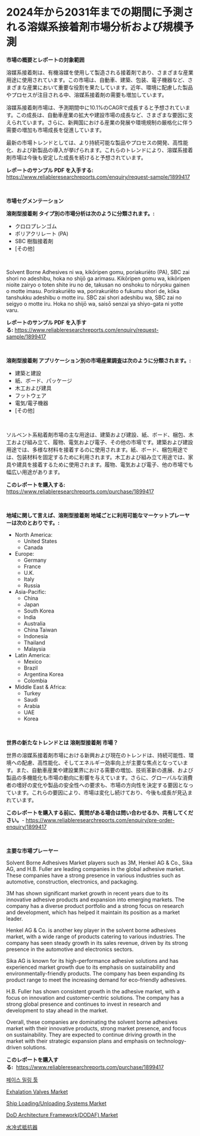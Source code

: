 <p><h1>2024年から2031年までの期間に予測される溶媒系接着剤市場分析および規模予測</h1></p><p><strong>市場の概要とレポートの対象範囲</strong></p>
<p><p>溶媒系接着剤は、有機溶媒を使用して製造される接着剤であり、さまざまな産業用途に使用されています。この市場は、自動車、建築、包装、電子機器など、さまざまな産業において重要な役割を果たしています。近年、環境に配慮した製品やプロセスが注目される中、溶媒系接着剤の需要も増加しています。</p><p>溶媒系接着剤市場は、予測期間中に10.1%のCAGRで成長すると予想されています。この成長は、自動車産業の拡大や建設市場の成長など、さまざまな要因に支えられています。さらに、新興国における産業の発展や環境規制の厳格化に伴う需要の増加も市場成長を促進しています。</p><p>最新の市場トレンドとしては、より持続可能な製品やプロセスの開発、高性能化、および新製品の導入が挙げられます。これらのトレンドにより、溶媒系接着剤市場は今後も安定した成長を続けると予想されています。</p></p>
<p><strong>レポートのサンプル PDF を入手する:</strong> <a href="https://www.reliableresearchreports.com/enquiry/request-sample/1899417">https://www.reliableresearchreports.com/enquiry/request-sample/1899417</a></p>
<p>&nbsp;</p>
<p><strong>市場セグメンテーション</strong></p>
<p><strong>溶剤型接着剤 タイプ別の市場分析は次のように分類されます。:</strong></p>
<p><ul><li>クロロプレンゴム</li><li>ポリアクリレート (PA)</li><li>SBC 樹脂接着剤</li><li>[その他]</li></ul></p>
<p>&nbsp;</p>
<p><p>Solvent Borne Adhesives ni wa, kikōripen gomu, poriakuriēto (PA), SBC zai shori no adeshibu, hoka no shijō ga arimasu. Kikōripen gomu wa, kikōripen nioite zairyo o toten shite iru no de, takusan no onshoku to nōryoku gainen o motte imasu. Porirakuriēto wa, porirakuriēto o fukumu shori de, kōka tanshukku adeshibu o motte iru. SBC zai shori adeshibu wa, SBC zai no seigyo o motte iru. Hoka no shijō wa, saisō senzai ya shiyo-gata ni yotte varu.</p></p>
<p><strong>レポートのサンプル PDF を入手する:</strong>&nbsp;<a href="https://www.reliableresearchreports.com/enquiry/request-sample/1899417">https://www.reliableresearchreports.com/enquiry/request-sample/1899417</a></p>
<p>&nbsp;</p>
<p><strong> 溶剤型接着剤 アプリケーション別の市場産業調査は次のように分類されます。:</strong></p>
<p><ul><li>建築と建設</li><li>紙、ボード、パッケージ</li><li>木工および建具</li><li>フットウェア</li><li>電気/電子機器</li><li>[その他]</li></ul></p>
<p>&nbsp;</p>
<p><p>ソルベント系粘着剤市場の主な用途は、建築および建設、紙、ボード、梱包、木工および組み立て、履物、電気および電子、その他の市場です。建築および建設用途では、多様な材料を接着するのに使用されます。紙、ボード、梱包用途では、包装材料を固定するために利用されます。木工および組み立て用途では、家具や建具を接着するために使用されます。履物、電気および電子、他の市場でも幅広い用途があります。</p></p>
<p><strong>このレポートを購入する:</strong>&nbsp; <a href="https://www.reliableresearchreports.com/purchase/1899417">https://www.reliableresearchreports.com/purchase/1899417</a></p>
<p>&nbsp;</p>
<p><strong>地域に関して言えば、溶剤型接着剤 地域ごとに利用可能なマーケットプレーヤーは次のとおりです。:</strong></p>
<p><ul>
    <li>
        North America:
        <ul>
            <li>United States</li>
            <li>Canada</li>
        </ul>
    </li>
    <li>
        Europe:
        <ul>
            <li>Germany</li>
            <li>France</li>
            <li>U.K.</li>
            <li>Italy</li>
            <li>Russia</li>
        </ul>
    </li>
    <li>
        Asia-Pacific:
        <ul>
            <li>China</li>
            <li>Japan</li>
            <li>South Korea</li>
            <li>India</li>
            <li>Australia</li>
            <li>China Taiwan</li>
            <li>Indonesia</li>
            <li>Thailand</li>
            <li>Malaysia</li>
        </ul>
    </li>
    <li>
        Latin America:
        <ul>
            <li>Mexico</li>
            <li>Brazil</li>
            <li>Argentina Korea</li>
            <li>Colombia</li>
        </ul>
    </li>
    <li>
        Middle East & Africa:
        <ul>
            <li>Turkey</li>
            <li>Saudi</li>
            <li>Arabia</li>
            <li>UAE</li>
            <li>Korea</li>
        </ul>
    </li>
    </ul></p>
<p>&nbsp;</p>
<p><strong>世界の新たなトレンドとは 溶剤型接着剤 市場？</strong></p>
<p><p>世界の溶媒系接着剤市場における新興および現在のトレンドは、持続可能性、環境への配慮、高性能化、そしてエネルギー効率向上が主要な焦点となっています。また、自動車産業や建設業界における需要の増加、技術革新の進展、および製品の多機能化も市場の動向に影響を与えています。さらに、グローバルな消費者の嗜好の変化や製品の安全性への要求も、市場の方向性を決定する要因となっています。これらの要因により、市場は変化し続けており、今後も成長が見込まれています。</p></p>
<p><strong>このレポートを購入する前に、質問がある場合は問い合わせるか、共有してください。</strong>- <a href="https://www.reliableresearchreports.com/enquiry/pre-order-enquiry/1899417">https://www.reliableresearchreports.com/enquiry/pre-order-enquiry/1899417</a></p>
<p>&nbsp;</p>
<p><strong>主要な市場プレーヤー</strong></p>
<p><p>Solvent Borne Adhesives Market players such as 3M, Henkel AG & Co., Sika AG, and H.B. Fuller are leading companies in the global adhesive market. These companies have a strong presence in various industries such as automotive, construction, electronics, and packaging. </p><p>3M has shown significant market growth in recent years due to its innovative adhesive products and expansion into emerging markets. The company has a diverse product portfolio and a strong focus on research and development, which has helped it maintain its position as a market leader.</p><p>Henkel AG & Co. is another key player in the solvent borne adhesives market, with a wide range of products catering to various industries. The company has seen steady growth in its sales revenue, driven by its strong presence in the automotive and electronics sectors.</p><p>Sika AG is known for its high-performance adhesive solutions and has experienced market growth due to its emphasis on sustainability and environmentally-friendly products. The company has been expanding its product range to meet the increasing demand for eco-friendly adhesives.</p><p>H.B. Fuller has shown consistent growth in the adhesive market, with a focus on innovation and customer-centric solutions. The company has a strong global presence and continues to invest in research and development to stay ahead in the market.</p><p>Overall, these companies are dominating the solvent borne adhesives market with their innovative products, strong market presence, and focus on sustainability. They are expected to continue driving growth in the market with their strategic expansion plans and emphasis on technology-driven solutions.</p></p>
<p><strong>このレポートを購入する:</strong>&nbsp;&nbsp;<a href="https://www.reliableresearchreports.com/purchase/1899417">https://www.reliableresearchreports.com/purchase/1899417</a></p>
<p><p><a href="https://medium.com/@shareneboothestellesvwq36l/%ED%8E%98%EC%9D%B4%EC%8A%A4-%EB%B0%80%EB%A7%81-%ED%88%B4-%EC%8B%9C%EC%9E%A5-%EB%B6%84%EC%84%9D-%EA%B7%B8%EC%9D%98-cagr-%EC%8B%9C%EC%9E%A5-%EC%84%B8%EB%B6%84%ED%99%94-%EB%B0%8F-%EA%B8%80%EB%A1%9C%EB%B2%8C-%EC%82%B0%EC%97%85-%EA%B0%9C%EC%9A%94-8af7984edf4a">페이스 밀링 툴</a></p><p><a href="https://view.publitas.com/reportprime-1/exhalation-valves-market-with-the-goal-of-estimating-the-market-size-and-future-growth-potential-of-various-market-segments-based-on-component-applications-end-user-and-region/">Exhalation Valves Market</a></p><p><a href="https://circular-yam-9b9.notion.site/Ship-Loading-Unloading-Systems-Market-Size-Share-Trends-Analysis-Report-By-Application-Regional--0e8d5ae824f440a7a262d321d9f447bd">Ship Loading/Unloading Systems Market</a></p><p><a href="https://cedar-agate-3da.notion.site/DoD-Architecture-Framework-DODAF-Market-Analysis-Examines-its-Scope-on-Growth-Opportunities-and-Fo-50fd7bde67754a0995196a6f2f2c74de">DoD Architecture Framework(DODAF) Market</a></p><p><a href="https://medium.com/@reyeshowell655/%E6%B0%B4%E5%86%B7%E6%8A%B5%E6%8A%97%E5%99%A8%E5%B8%82%E5%A0%B4%E5%88%86%E6%9E%90-%E5%85%B6cagr-%E5%B8%82%E5%A0%B4%E5%88%86%E5%89%B2%E5%92%8C%E5%85%A8%E7%90%83%E8%A1%8C%E6%A5%AD%E6%A6%82%E6%B3%81-7244da9293f3">水冷式抵抗器</a></p></p>